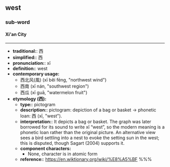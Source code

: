## west
### sub-word
#### Xi'an City
---
- **traditional:**: 西
- **simplified:**: 西
- **pronunciation:**: xī
- **definition:**: west
- **contemporary usage:**
  - 西北风(風) (xī běi fēng, "northwest wind")
  - 西南 (xī nán, "southwest region")
  - 西瓜 (xī guā, "watermelon fruit")
- **etymology (西):**
  - **type:**: pictogram
  - **description:**: pictogram: depiction of a bag or basket → phonetic loan: 西 (xī, "west").
  - **interpretation:**: It depicts a bag or basket. The graph was later borrowed for its sound to write xī “west”, so the modern meaning is a phonetic loan rather than the original picture. An alternative view sees a bird settling into a nest to evoke the setting sun in the west; this is disputed, though Sagart (2004) supports it.
  - **component characters:**
    - None, character is in atomic form
  - **reference:**: https://en.wiktionary.org/wiki/%E8%A5%BF
%%%